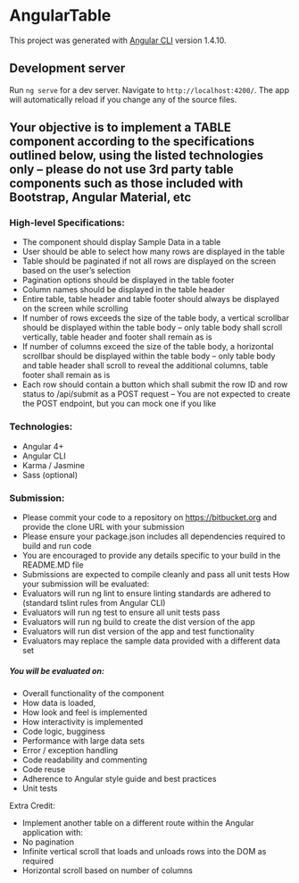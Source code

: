 # AngularTable

This project was generated with [Angular CLI](https://github.com/angular/angular-cli) version 1.4.10.

## Development server

Run `ng serve` for a dev server. Navigate to `http://localhost:4200/`. The app will automatically reload if you change any of the source files.

## Your objective is to implement a TABLE component according to the specifications outlined below, using the listed technologies only – please do not use 3rd party table components such as those included with Bootstrap, Angular Material, etc

### High-level Specifications:
-	The component should display Sample Data in a table
-	User should be able to select how many rows are displayed in the table
-	Table should be paginated if not all rows are displayed on the screen based on the user’s selection
-	Pagination options should be displayed in the table footer
-	Column names should be displayed in the table header
-	Entire table, table header and table footer should always be displayed on the screen while scrolling
-	If number of rows exceeds the size of the table body, a vertical scrollbar should be displayed within the table body – only table body shall scroll vertically, table header and footer shall remain as is
-	If number of columns exceed the size of the table body, a horizontal scrollbar should be displayed within the table body – only table body and table header shall scroll to reveal the additional columns, table footer shall remain as is
-	Each row should contain a button which shall submit the row ID and row status to /api/submit as a POST request – You are not expected to create the POST endpoint, but you can mock one if you like

### Technologies:
-	Angular 4+
-	Angular CLI
-	Karma / Jasmine
-	Sass (optional)
### Submission:
-	Please commit your code to a repository on https://bitbucket.org and provide the clone URL with your submission
-	Please ensure your package.json includes all dependencies required to build and run code
-	You are encouraged to provide any details specific to your build in the README.MD file
-	Submissions are expected to compile cleanly and pass all unit tests
How your submission will be evaluated:
-	Evaluators will run ng lint to ensure linting standards are adhered to (standard tslint rules from Angular CLI)
-	Evaluators will run ng test to ensure all unit tests pass
-	Evaluators will run ng build to create the dist version of the app
-	Evaluators will run dist version of the app and test functionality
-	Evaluators may replace the sample data provided with a different data set

##### You will be evaluated on:
-	Overall functionality of the component
-	How data is loaded, 
-	How look and feel is implemented
-	How interactivity is implemented
-	Code logic, bugginess
-	Performance with large data sets
-	Error / exception handling
-	Code readability and commenting
-	Code reuse
-	Adherence to Angular style guide and best practices
-	Unit tests

Extra Credit:
-	Implement another table on a different route within the Angular application with:
-	No pagination
-	Infinite vertical scroll that loads and unloads rows into the DOM as required
-	Horizontal scroll based on number of columns
